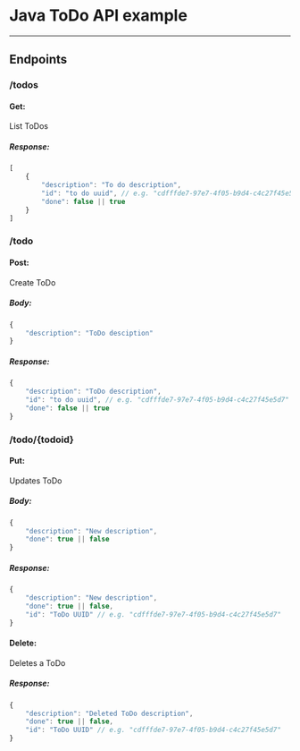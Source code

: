 # Java ToDo API example


----
## Endpoints

### /todos

#### Get: 

List ToDos
##### Response:

```js
[
    {
        "description": "To do description",
        "id": "to do uuid", // e.g. "cdfffde7-97e7-4f05-b9d4-c4c27f45e5d7",
        "done": false || true
    }
]
```

### /todo

#### Post:

Create ToDo
##### Body:

```js
{
    "description": "ToDo desciption"
}
```

##### Response:

```js
{
    "description": "ToDo description",
    "id": "to do uuid", // e.g. "cdfffde7-97e7-4f05-b9d4-c4c27f45e5d7"
    "done": false || true
}
```

### /todo/{todoid}

#### Put:

Updates ToDo

##### Body:

```js 
{
    "description": "New description",
    "done": true || false
}
```

##### Response: 

```js
{
    "description": "New description",
    "done": true || false,
    "id": "ToDo UUID" // e.g. "cdfffde7-97e7-4f05-b9d4-c4c27f45e5d7"
}
```

#### Delete:

Deletes a ToDo

##### Response:

```js
{
    "description": "Deleted ToDo description",
    "done": true || false,
    "id": "ToDo UUID" // e.g. "cdfffde7-97e7-4f05-b9d4-c4c27f45e5d7"
}
```


